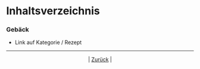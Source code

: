 # Inhaltsverzeichnis

### Gebäck

- Link auf Kategorie / Rezept



------

<p align="center">| <a href="../index.md">Zurück</a> |</p>

